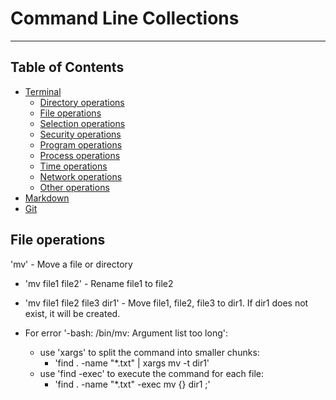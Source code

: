 # Command Line Collections
---
## Table of Contents
- [Terminal](#terminal)
  - [Directory operations](#directory-operations)
  - [File operations](#file-operations)
  - [Selection operations](#selection-operations)
  - [Security operations](#security-operations)
  - [Program operations](#program-operations)
  - [Process operations](#process-operations)
  - [Time operations](#time-operations)
  - [Network operations](#network-operations)
  - [Other operations](#other-operations)
- [Markdown](#markdown)
- [Git](#git)



File operations
---------------
'mv' - Move a file or directory
 - 'mv file1 file2' - Rename file1 to file2
 - 'mv file1 file2 file3 dir1' - Move file1, file2, file3 to dir1. If dir1 does not exist, it will be created.

 - For error '-bash: /bin/mv: Argument list too long':
   - use 'xargs' to split the command into smaller chunks:
     - 'find . -name "*.txt" | xargs mv -t dir1'
   - use 'find -exec' to execute the command for each file:
     - 'find . -name "*.txt" -exec mv {} dir1 \;'



